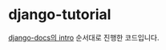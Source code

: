 # django-tutorial

[django-docs의 intro](https://docs.djangoproject.com/en/1.10/intro/) 순서대로 진행한 코드입니다.

